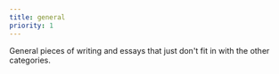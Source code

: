 ```yaml
---
title: general
priority: 1
---
```


General pieces of writing and essays that just don't fit in with the other categories.
